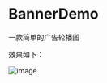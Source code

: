 # BannerDemo
一款简单的广告轮播图

效果如下：

![image](https://github.com/chenyesheng/BannerDemo/blob/master/GIF.gif)
